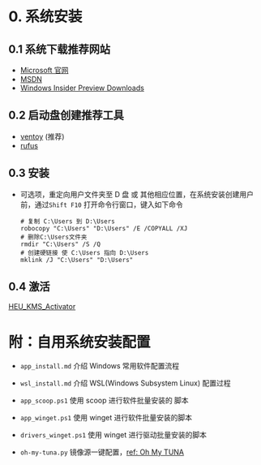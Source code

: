 # 0. 系统安装

## 0.1 系统下载推荐网站

- [Microsoft 官网](https://www.microsoft.com/en-us/software-download/windows11)
- [MSDN](https://next.itellyou.cn/Original/Index)
- [Windows Insider Preview Downloads](https://www.microsoft.com/en-us/software-download/windowsinsiderpreviewiso)

## 0.2 启动盘创建推荐工具

- [ventoy](https://www.ventoy.net/cn/index.html) (推荐)
- [rufus](https://rufus.ie/zh/)

## 0.3 安装

* 可选项，重定向用户文件夹至 D 盘 或 其他相应位置，在系统安装创建用户前，通过`Shift F10` 打开命令行窗口，键入如下命令  
  
  ```shell
  # 复制 C:\Users 到 D:\Users
  robocopy "C:\Users" "D:\Users" /E /COPYALL /XJ
  # 删除C:\Users文件夹 
  rmdir "C:\Users" /S /Q 
  # 创建硬链接 使 C:\Users 指向 D:\Users
  mklink /J "C:\Users" "D:\Users"
  ```

## 0.4 激活

[HEU_KMS_Activator](https://github.com/zbezj/HEU_KMS_Activator/releases/)

# 附：自用系统安装配置

* `app_install.md` 介绍 Windows 常用软件配置流程

* `wsl_install.md` 介绍 WSL(Windows Subsystem Linux) 配置过程

* `app_scoop.ps1` 使用 scoop 进行软件批量安装的 脚本

* `app_winget.ps1` 使用 winget 进行软件批量安装的脚本

* `drivers_winget.ps1` 使用 winget 进行驱动批量安装的脚本

* `oh-my-tuna.py` 镜像源一键配置，[ref: Oh My TUNA](https://tuna.moe/oh-my-tuna/)
